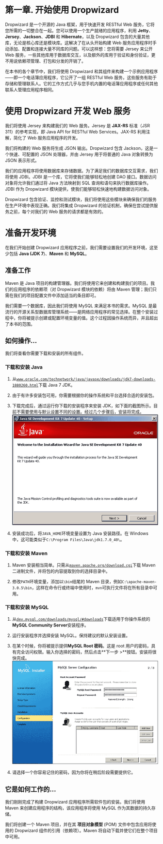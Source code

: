 # 第一章. 开始使用 Dropwizard

Dropwizard 是一个开源的 Java 框架，用于快速开发 RESTful Web 服务，它将您所需的一切整合在一起。您可以使用一个生产就绪的应用程序，利用 **Jetty**、**Jersey**、**Jackson**、**JDBI** 和 **Hibernate**，以及 Dropwizard 包含的大量其他库，无论是核心库还是模块库。这解决了在从头开始构建 Web 服务应用程序时手动添加、配置和连接大量不同库的问题。可以这样想：您将需要 Jersey 来公开 Web 服务，一些其他库用于数据库交互，以及额外的库用于验证和身份验证，更不用说依赖项管理、打包和分发的开销了。

在本书的各个章节中，我们将使用 Dropwizard 和其组件来构建一个示例应用程序——即一个电话簿应用程序，它公开了一组 RESTful Web 服务，这些服务有助于存储和管理联系人。它的工作方式几乎与您手机内置的电话簿应用程序或任何其他联系人管理应用程序相同。

# 使用 Dropwizard 开发 Web 服务

我们将使用 Jersey 来构建我们的 Web 服务。Jersey 是 **JAX-RS** 标准（JSR 311）的参考实现，即 Java API for RESTful Web Services。JAX-RS 利用注解，简化了 Web 服务应用程序的开发。

我们将构建的 Web 服务将生成 JSON 输出。Dropwizard 包含 Jackson，这是一个快速、可配置的 JSON 处理器，并由 Jersey 用于将普通的 Java 对象转换为 JSON 表示形式。

我们的应用程序将使用数据库来存储数据。为了满足我们的数据库交互需求，我们将使用 JDBI。JDBI 是一个库，它将使我们能够轻松地创建 DAO 接口。数据访问对象将允许我们通过将 Java 方法映射到 SQL 查询和语句来执行数据库操作。JDBI 作为 Dropwizard 模块提供，使我们能够轻松快速地构建数据访问对象。

Dropwizard 包含验证、监控和测试模块，我们将使用这些模块来确保我们的服务在生产环境中表现正确。我们将集成 Dropwizard 的验证机制，确保在尝试提供服务之前，每个对我们的 Web 服务的请求都是有效的。

# 准备开发环境

在我们开始创建 Dropwizard 应用程序之前，我们需要设置我们的开发环境，这至少包括 **Java (JDK 7**)、**Maven** 和 **MySQL**。

## 准备工作

Maven 是 Java 项目的构建管理器。我们将使用它来创建和构建我们的项目。我们的应用程序的依赖项（对 Dropwizard 模块的依赖）将由 Maven 管理；我们只需在我们的项目配置文件中添加适当的条目即可。

我们需要一个数据库，因此我们将使用 MySQL 来满足本书的需求。MySQL 是最流行的开源关系型数据库管理系统——是网络应用程序的常见选择。在整个安装过程中，你将被提示创建或配置环境变量的值。这个过程因操作系统而异，并且超出了本书的范围。

## 如何操作…

我们将查看你需要下载和安装的所有组件。

### 下载和安装 Java

1.  从[`www.oracle.com/technetwork/java/javase/downloads/jdk7-downloads-1880260.html`](http://www.oracle.com/technetwork/java/javase/downloads/jdk7-downloads-1880260.html)下载 Java 7 JDK。

1.  由于有许多安装包可用，你需要根据你的操作系统和平台选择合适的安装包。

1.  下载完成后，通过运行你下载的安装程序来安装 JDK，如下面的截图所示。目前不需要使用与默认设置不同的设置。经过几个步骤后，安装将完成。![下载和安装 Java](img/9530OS_01_01.jpg)

1.  安装成功后，将`JAVA_HOME`环境变量设置为 Java 安装路径。在 Windows 中，这可能类似于`C:\Program Files\Java\jdk1.7.0_40\`。

### 下载和安装 Maven

1.  Maven 安装相当简单。只需从[`maven.apache.org/download.cgi`](http://maven.apache.org/download.cgi)下载 Maven 二进制文件，并将包的内容提取到你的选择目录中。

1.  修改`PATH`环境变量，添加以`\bin`结尾的 Maven 目录，例如`C:\apache-maven-3.0.5\bin`，这样在命令行或终端中使用时，`mvn`可执行文件将在所有目录中可用。

### 下载和安装 MySQL

1.  从[`dev.mysql.com/downloads/mysql/#downloads`](http://dev.mysql.com/downloads/mysql/#downloads)下载适用于你操作系统的**MySQL Community Server**安装程序。

1.  运行安装程序并选择安装 MySQL。保持建议的默认安装设置。

1.  在某个时候，你将被提示提供**MySQL Root 密码**。这是 root 用户的密码，具有完全访问权限。输入你选择的密码，然后点击**下一步 >**按钮。安装将很快完成。![下载和安装 MySQL](img/9530OS_01_02.jpg)

1.  请选择一个你容易记住的密码，因为你将在稍后阶段需要提供它。

## 它是如何工作的…

我们刚刚完成了构建 Dropwizard 应用程序所需软件包的安装。我们将使用 Maven 来创建应用程序的结构，该应用程序将使用 MySQL 作为其数据的持久存储。

我们将创建一个 Maven 项目，并在其 **项目对象模型** (POM) 文件中包含应用将使用的 Dropwizard 组件的引用（依赖项）。Maven 将自动下载并使它们在整个项目中可用。
